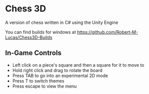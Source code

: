 # Chess 3D

A version of chess written in C# using the Unity Engine

You can find builds for windows at <https://github.com/Robert-M-Lucas/Chess3D-Builds>

## In-Game Controls

- Left click on a piece's square and then a square for it to move to
- Hold right click and drag to rotate the board
- Press TAB to go into an experimental 2D mode
- Press T to switch themes
- Press escape to view the menu
